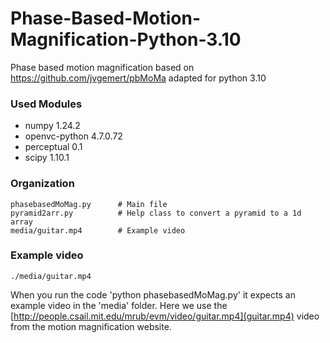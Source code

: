 # Phase-Based-Motion-Magnification-Python-3.10
Phase based motion magnification based on https://github.com/jvgemert/pbMoMa
adapted for python 3.10


### Used Modules   

  - numpy 1.24.2
  - openvc-python 4.7.0.72
  - perceptual 0.1
  - scipy 1.10.1

### Organization
 
    phasebasedMoMag.py      # Main file
    pyramid2arr.py          # Help class to convert a pyramid to a 1d array
    media/guitar.mp4        # Example video
     
### Example video

    ./media/guitar.mp4
    
When you run the code 'python phasebasedMoMag.py' it expects an example video in the 'media' folder. Here we use the [http://people.csail.mit.edu/mrub/evm/video/guitar.mp4](guitar.mp4) video from the motion magnification website.
